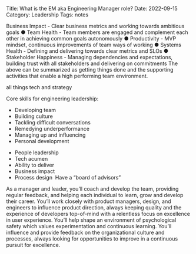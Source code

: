 Title: What is the EM aka Engineering Manager role?
Date: 2022-09-15
Category: Leadership
Tags: notes

Business Impact - Clear business metrics and working towards ambitious goals 
● Team Health - Team members are engaged and complement each other in achieving common goals autonomously 
● Productivity - MVP mindset, continuous improvements of team ways of working 
● Systems Health - Defining and delivering towards clear metrics and SLOs 
● Stakeholder Happiness - Managing dependencies and expectations, building trust with all stakeholders and delivering on commitments The above can be summarized as getting things done and the supporting activities that enable a high performing team environment.

all things tech and strategy

Core skills for engineering leadership:
- Developing team
- Building culture
- Tackling difficult conversations
- Remedying underperformance
- Managing up and influencing
- Personal development

* People leadership
* Tech acumen
* Ability to deliver
* Business impact
* Process design 
Have a “board of advisors”

As a manager and leader, you’ll coach and develop the team, providing regular feedback, and helping each individual to learn, grow and develop their career. You’ll work closely with product managers, design, and engineers to influence product direction, always keeping quality and the experience of developers top-of-mind with a relentless focus on excellence in user experience. You’ll help shape an environment of psychological safety which values experimentation and continuous learning. You’ll influence and provide feedback on the organizational culture and processes, always looking for opportunities to improve in a continuous pursuit for excellence.